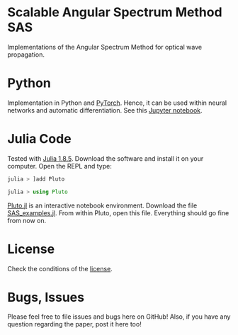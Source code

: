 # Scalable Angular Spectrum Method SAS
Implementations of the Angular Spectrum Method for optical wave propagation.

# Python
Implementation in Python and [PyTorch](https://pytorch.org/). Hence, it can be used within neural networks and automatic differentiation.
See this [Jupyter notebook](SAS_pytorch.ipynb).


# Julia Code
Tested with [Julia 1.8.5](https://julialang.org/downloads/). Download the software and install it on your computer. 
Open the REPL and type:
```julia
julia > ]add Pluto

julia > using Pluto
```
[Pluto.jl](https://github.com/fonsp/Pluto.jl) is an interactive notebook environment.
Download the file [SAS_examples.jl](SAS_examples.jl). From within Pluto, open this file.
Everything should go fine from now on.

# License
Check the conditions of the [license](LICENSE).


# Bugs, Issues
Please feel free to file issues and bugs here on GitHub! Also, if you have any question regarding the paper, post it here too!
